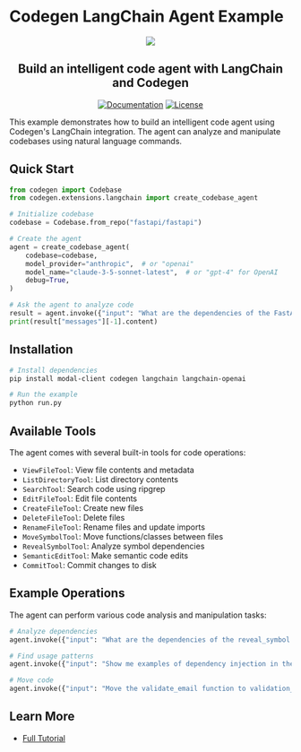 # Codegen LangChain Agent Example

<p align="center">
  <a href="https://docs.codegen.com/tutorials/build-code-agent">
    <img src="https://i.imgur.com/6RF9W0z.jpeg" />
  </a>
</p>

<h2 align="center">
  Build an intelligent code agent with LangChain and Codegen
</h2>

<div align="center">

[![Documentation](https://img.shields.io/badge/Docs-docs.codegen.com-purple?style=flat-square)](https://docs.codegen.com/tutorials/build-code-agent)
[![License](https://img.shields.io/badge/Code%20License-Apache%202.0-gray?&color=gray)](https://github.com/codegen-sh/codegen-sdk/tree/develop?tab=Apache-2.0-1-ov-file)

</div>

This example demonstrates how to build an intelligent code agent using Codegen's LangChain integration. The agent can analyze and manipulate codebases using natural language commands.

## Quick Start

```python
from codegen import Codebase
from codegen.extensions.langchain import create_codebase_agent

# Initialize codebase
codebase = Codebase.from_repo("fastapi/fastapi")

# Create the agent
agent = create_codebase_agent(
    codebase=codebase,
    model_provider="anthropic",  # or "openai"
    model_name="claude-3-5-sonnet-latest",  # or "gpt-4" for OpenAI
    debug=True,
)

# Ask the agent to analyze code
result = agent.invoke({"input": "What are the dependencies of the FastAPI class?", "config": {"configurable": {"thread_id": "1"}}})
print(result["messages"][-1].content)
```

## Installation

```bash
# Install dependencies
pip install modal-client codegen langchain langchain-openai

# Run the example
python run.py
```

## Available Tools

The agent comes with several built-in tools for code operations:

- `ViewFileTool`: View file contents and metadata
- `ListDirectoryTool`: List directory contents
- `SearchTool`: Search code using ripgrep
- `EditFileTool`: Edit file contents
- `CreateFileTool`: Create new files
- `DeleteFileTool`: Delete files
- `RenameFileTool`: Rename files and update imports
- `MoveSymbolTool`: Move functions/classes between files
- `RevealSymbolTool`: Analyze symbol dependencies
- `SemanticEditTool`: Make semantic code edits
- `CommitTool`: Commit changes to disk

## Example Operations

The agent can perform various code analysis and manipulation tasks:

```python
# Analyze dependencies
agent.invoke({"input": "What are the dependencies of the reveal_symbol function?", "config": {"configurable": {"thread_id": "1"}}})

# Find usage patterns
agent.invoke({"input": "Show me examples of dependency injection in the codebase", "config": {"configurable": {"thread_id": "1"}}})

# Move code
agent.invoke({"input": "Move the validate_email function to validation_utils.py", "config": {"configurable": {"thread_id": "1"}}})
```

## Learn More

- [Full Tutorial](https://docs.codegen.com/tutorials/build-code-agent)
